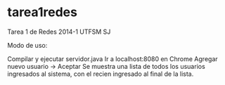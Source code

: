 tarea1redes
===========

Tarea 1 de Redes 2014-1 UTFSM SJ

Modo de uso:

Compilar y ejecutar servidor.java
Ir a localhost:8080 en Chrome
Agregar nuevo usuario -> Aceptar
Se muestra una lista de todos los usuarios ingresados al sistema, con el recien ingresado al final de la lista. 